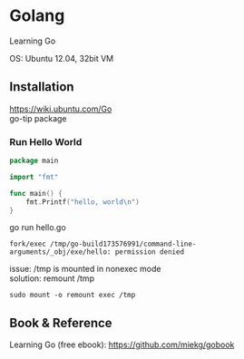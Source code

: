 # Golang

Learning Go

OS: Ubuntu 12.04, 32bit VM

## Installation
https://wiki.ubuntu.com/Go  
go-tip package

### Run Hello World

```go
package main

import "fmt"

func main() {
    fmt.Printf("hello, world\n")
}
```   

go run hello.go  
```
fork/exec /tmp/go-build173576991/command-line-arguments/_obj/exe/hello: permission denied
```

issue: /tmp is mounted in nonexec mode  
solution: remount /tmp 
```
sudo mount -o remount exec /tmp

```
## Book & Reference  

Learning Go (free ebook): https://github.com/miekg/gobook